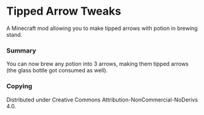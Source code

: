 # Tipped Arrow Tweaks
A Minecraft mod allowing you to make tipped arrows with potion in brewing stand.

### Summary
You can now brew any potion into 3 arrows, making them tipped arrows (the glass bottle got consumed as well).

### Copying
Distributed under Creative Commons Attribution-NonCommercial-NoDerivs 4.0.
